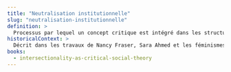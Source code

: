 ```yaml
---
title: "Neutralisation institutionnelle"
slug: "neutralisation-institutionnelle"
definition: >
  Processus par lequel un concept critique est intégré dans les structures académiques ou politiques sans transformation des rapports de pouvoir, perdant ainsi sa force subversive.
historicalContext: >
  Décrit dans les travaux de Nancy Fraser, Sara Ahmed et les féminismes décoloniaux. La reconnaissance institutionnelle de concepts comme l’intersectionnalité s’accompagne souvent de leur vidage critique.
books:
  - intersectionality-as-critical-social-theory
---
```

